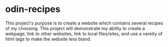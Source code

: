 # odin-recipes
This project's purpose is to create a website which contains several recipes of my choosing. This project will demonstrate my ability to create a webpage, link to other websites, link to local files/sites, and use a vareity of html tags to make the website less bland. 